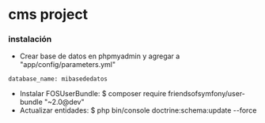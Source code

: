 # cms project

### instalación

* Crear base de datos en phpmyadmin y agregar a "app/config/parameters.yml"
```
database_name: mibasededatos
```
* Instalar FOSUserBundle: $ composer require friendsofsymfony/user-bundle "~2.0@dev"
* Actualizar entidades: $ php bin/console doctrine:schema:update --force
